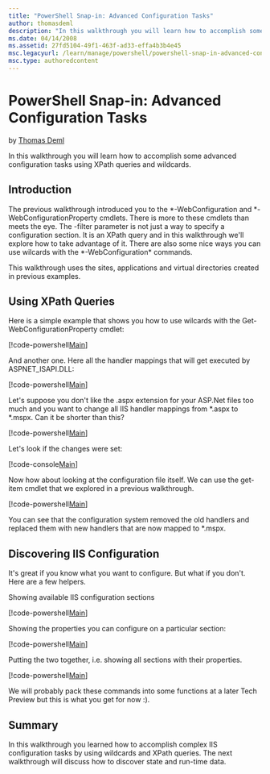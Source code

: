 ```yaml
---
title: "PowerShell Snap-in: Advanced Configuration Tasks"
author: thomasdeml
description: "In this walkthrough you will learn how to accomplish some advanced configuration tasks using XPath queries and wildcards. Introduction The previous walkthrou..."
ms.date: 04/14/2008
ms.assetid: 27fd5104-49f1-463f-ad33-effa4b3b4e45
msc.legacyurl: /learn/manage/powershell/powershell-snap-in-advanced-configuration-tasks
msc.type: authoredcontent
---
```

PowerShell Snap-in: Advanced Configuration Tasks
====================
by [Thomas Deml](https://github.com/thomasdeml)

In this walkthrough you will learn how to accomplish some advanced configuration tasks using XPath queries and wildcards.

## Introduction

The previous walkthrough introduced you to the \*-WebConfiguration and \*-WebConfigurationProperty cmdlets. There is more to these cmdlets than meets the eye. The -filter parameter is not just a way to specify a configuration section. It is an XPath query and in this walkthrough we'll explore how to take advantage of it. There are also some nice ways you can use wilcards with the \*-WebConfiguration\* commands.

This walkthrough uses the sites, applications and virtual directories created in previous examples.

## Using XPath Queries

Here is a simple example that shows you how to use wilcards with the Get-WebConfigurationProperty cmdlet:


[!code-powershell[Main](powershell-snap-in-advanced-configuration-tasks/samples/sample1.ps1)]


And another one. Here all the handler mappings that will get executed by ASPNET\_ISAPI.DLL:


[!code-powershell[Main](powershell-snap-in-advanced-configuration-tasks/samples/sample2.ps1)]


Let's suppose you don't like the .aspx extension for your ASP.Net files too much and you want to change all IIS handler mappings from \*.aspx to \*.mspx. Can it be shorter than this?


[!code-powershell[Main](powershell-snap-in-advanced-configuration-tasks/samples/sample3.ps1)]


Let's look if the changes were set:


[!code-console[Main](powershell-snap-in-advanced-configuration-tasks/samples/sample4.cmd)]


Now how about looking at the configuration file itself. We can use the get-item cmdlet that we explored in a previous walkthrough.


[!code-powershell[Main](powershell-snap-in-advanced-configuration-tasks/samples/sample5.ps1)]


You can see that the configuration system removed the old handlers and replaced them with new handlers that are now mapped to \*.mspx.

## Discovering IIS Configuration

It's great if you know what you want to configure. But what if you don't. Here are a few helpers.

Showing available IIS configuration sections


[!code-powershell[Main](powershell-snap-in-advanced-configuration-tasks/samples/sample6.ps1)]


Showing the properties you can configure on a particular section:


[!code-powershell[Main](powershell-snap-in-advanced-configuration-tasks/samples/sample7.ps1)]


Putting the two together, i.e. showing all sections with their properties.


[!code-powershell[Main](powershell-snap-in-advanced-configuration-tasks/samples/sample8.ps1)]


We will probably pack these commands into some functions at a later Tech Preview but this is what you get for now :).

## Summary

In this walkthrough you learned how to accomplish complex IIS configuration tasks by using wildcards and XPath queries. The next walkthrough will discuss how to discover state and run-time data.